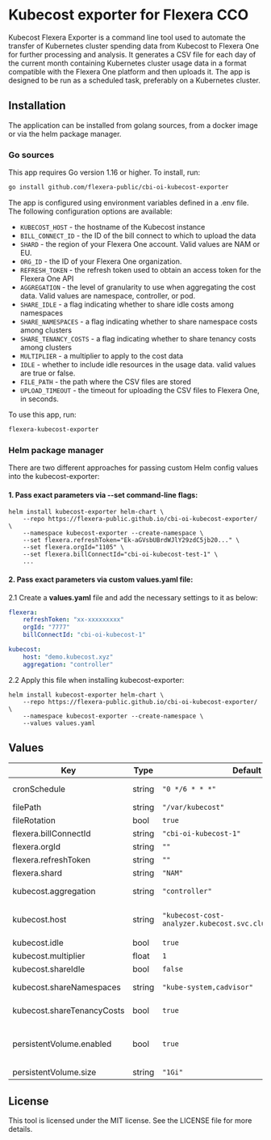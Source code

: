 # Kubecost exporter for Flexera CCO

Kubecost Flexera Exporter is a command line tool used to automate the transfer of Kubernetes cluster spending data from Kubecost to Flexera One for further processing and analysis. It generates a CSV file for each day of the current month containing Kubernetes cluster usage data in a format compatible with the Flexera One platform and then uploads it. The app is designed to be run as a scheduled task, preferably on a Kubernetes cluster.

## Installation

The application can be installed from golang sources, from a docker image or via the helm package manager.

### Go sources

This app requires Go version 1.16 or higher. To install, run:

```bash
go install github.com/flexera-public/cbi-oi-kubecost-exporter
```

The app is configured using environment variables defined in a .env file. The following configuration options are available:

-   `KUBECOST_HOST` - the hostname of the Kubecost instance
-   `BILL_CONNECT_ID` - the ID of the bill connect to which to upload the data
-   `SHARD` - the region of your Flexera One account. Valid values are NAM or EU.
-   `ORG_ID` - the ID of your Flexera One organization.
-   `REFRESH_TOKEN` - the refresh token used to obtain an access token for the Flexera One API
-   `AGGREGATION` - the level of granularity to use when aggregating the cost data. Valid values are namespace, controller, or pod.
-   `SHARE_IDLE` - a flag indicating whether to share idle costs among namespaces
-   `SHARE_NAMESPACES` - a flag indicating whether to share namespace costs among clusters
-   `SHARE_TENANCY_COSTS` - a flag indicating whether to share tenancy costs among clusters
-   `MULTIPLIER` - a multiplier to apply to the cost data
-   `IDLE` - whether to include idle resources in the usage data. valid values are true or false.
-   `FILE_PATH` - the path where the CSV files are stored
-   `UPLOAD_TIMEOUT` - the timeout for uploading the CSV files to Flexera One, in seconds.

To use this app, run:

```bash
flexera-kubecost-exporter
```

### Helm package manager

There are two different approaches for passing custom Helm config values into the kubecost-exporter:

#### 1. Pass exact parameters via --set command-line flags:

```
helm install kubecost-exporter helm-chart \
    --repo https://flexera-public.github.io/cbi-oi-kubecost-exporter/ \
    --namespace kubecost-exporter --create-namespace \
    --set flexera.refreshToken="Ek-aGVsbUBrdWJlY29zdC5jb20..." \
    --set flexera.orgId="1105" \
    --set flexera.billConnectId="cbi-oi-kubecost-test-1" \
    ...
```

#### 2. Pass exact parameters via custom values.yaml file:

2.1 Create a **values.yaml** file and add the necessary settings to it as below:

```yml
flexera:
    refreshToken: "xx-xxxxxxxxx"
    orgId: "7777"
    billConnectId: "cbi-oi-kubecost-1"

kubecost:
    host: "demo.kubecost.xyz"
    aggregation: "controller"
```

2.2 Apply this file when installing kubecost-exporter:

```
helm install kubecost-exporter helm-chart \
    --repo https://flexera-public.github.io/cbi-oi-kubecost-exporter/ \
    --namespace kubecost-exporter --create-namespace \
    --values values.yaml
```

## Values

| Key | Type | Default | Description |
| --- | --- | --- | --- |
| cronSchedule | string | `"0 */6 * * *"` | Setting up a cronJob scheduler to run an export task at the right time |
| filePath | string | `"/var/kubecost"` | Filepath to mount persistent volume |
| fileRotation | bool | `true` | Delete files generated for the previous month |
| flexera.billConnectId | string | `"cbi-oi-kubecost-1"` | Bill Connect ID |
| flexera.orgId | string | `""` | Flexera Organization ID |
| flexera.refreshToken | string | `""` | Refresh Token from FlexeraOne |
| flexera.shard | string | `"NAM"` | Shard ("NAM", "EU") |
| kubecost.aggregation | string | `"controller"` | Aggregation Level ("namespace", "controller", "pod") |
| kubecost.host | string | `"kubecost-cost-analyzer.kubecost.svc.cluster.local:9090"` | Default kubecost-cost-analyzer service host on the current cluster. For current cluster is serviceName.namespaceName.svc.cluster.local |
| kubecost.idle | bool | `true` | Include cost of idle resources |
| kubecost.multiplier | float | `1` | Cost multiplier |
| kubecost.shareIdle | bool | `false` | Allocate idle cost proportionally |
| kubecost.shareNamespaces | string | `"kube-system,cadvisor"` | Comma-separated list of namespaces to share costs |
| kubecost.shareTenancyCosts | bool | `true` | Share the cost of cluster overhead assets such as cluster management costs |
| persistentVolume.enabled | bool | `true` | Enable Persistent Volume. If this setting is disabled, it may lead to inability to store history and data uploads older than 15 days in Flexera One |
| persistentVolume.size | string | `"1Gi"` | Persistent Volume size |

## License

This tool is licensed under the MIT license. See the LICENSE file for more details.
